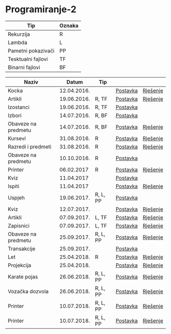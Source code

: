 # Programiranje-2


| Tip | Oznaka |
| ------------------ | --- |
| Rekurzija          | R   |
| Lambda             | L   |
| Pametni pokazivači | PP  |
| Tesktualni fajlovi | TF  |
| Binarni fajlovi    | BF  |


| Naziv | Datum | Tip |  |  |
| --- | --- | --- | --- | --- |
| Kocka | 12.04.2016. | | [Postavka](https://github.com/FITCommunity/Programiranje-2/blob/master/Ispiti/2016-04-12/Kocka%20-%20Postavka.txt) | [Rješenje](https://github.com/FITCommunity/Programiranje-2/blob/master/Ispiti/2016-04-12/Kocka%20-%20Rjesenje.cpp)|
| Artikli  | 19.06.2016. | R, TF | [Postavka](https://github.com/FITCommunity/Programiranje-2/blob/master/Ispiti/2016-06-19/Artlikli%20-%20Postavka.txt) | [Rješenje](https://github.com/FITCommunity/Programiranje-2/blob/master/Ispiti/2016-06-19/Artikli%20-%20Rjesenje.cpp) |
| Izostanci | 19.06.2016. | R, TF | [Postavka](https://github.com/FITCommunity/Programiranje-2/blob/master/Ispiti/2016-06-19/Izostanci%20-%20Postavka.txt) ||
| Izbori | 14.07.2016. | R, BF | [Postavka](https://github.com/FITCommunity/Programiranje-2/blob/master/Ispiti/2016-07-14/Izbori%20-%20Postavka.txt)||
| Obaveze na predmetu | 14.07.2016. | R, BF | [Postavka](https://github.com/FITCommunity/Programiranje-2/blob/master/Ispiti/2016-07-14/Obaveze%20na%20predmetu%20-%20Postavka.txt) | [Rješenje](https://github.com/FITCommunity/Programiranje-2/blob/master/Ispiti/2016-07-14/Obaveze%20na%20predmetu%20-%20Rjesenje.cpp)|
| Kursevi | 31.08.2016. | R | [Postavka](https://github.com/FITCommunity/Programiranje-2/blob/master/Ispiti/2016-08-31/Kursevi%20-%20Postavka.txt) | [Rješenje](https://github.com/FITCommunity/Programiranje-2/blob/master/Ispiti/2016-08-31/Kursevi%20-%20Rjesenje.cpp) |
| Razredi i predmeti | 31.08.2016. | R | [Postavka](https://github.com/FITCommunity/Programiranje-2/blob/master/Ispiti/2016-08-31/Razredi%20i%20predmeti%20-%20Postavka.txt) | [Rješenje](https://github.com/FITCommunity/Programiranje-2/blob/master/Ispiti/2016-08-31/Razredi%20i%20predmeti%20-%20Rjesenje.cpp) |
| Obaveze na predmetu | 10.10.2016. | R | [Postavka](https://github.com/FITCommunity/Programiranje-2/blob/master/Ispiti/2016-10-10/Obaveze%20na%20predmetu%20-%20Postavka.txt) | |
| Printer | 06.02.2017 | R | [Postavka](https://github.com/FITCommunity/Programiranje-2/blob/master/Ispiti/2017-02-06/Printer%20-%20Postavka.txt) | [Rješenje](https://github.com/FITCommunity/Programiranje-2/blob/master/Ispiti/2017-02-06/Printer%20-%20Rjesenje.cpp)|
| Kviz | 11.04.2017 | | [Postavka](https://github.com/FITCommunity/Programiranje-2/blob/master/Ispiti/2017-04-11/Kviz%20-%20Postavka.txt) | |
| Ispiti | 11.04.2017 | | [Postavka](https://github.com/FITCommunity/Programiranje-2/blob/master/Ispiti/2017-04-11/Ispiti%20-%20Postavka.txt) | [Rješenje](https://github.com/FITCommunity/Programiranje-2/blob/master/Ispiti/2017-04-11/Ispiti%20-%20Rjesenje.cpp) |
| Uspjeh | 19.06.2017. | R, L, PP | [Postavka](https://github.com/FITCommunity/Programiranje-2/blob/master/Ispiti/2017-06-19/Uspjeh%20-%20Postavka.txt)| |
| Kviz | 12.07.2017. | | [Postavka](https://github.com/FITCommunity/Programiranje-2/blob/master/Ispiti/2017-07-12/Kviz%20-%20Postavka.txt) | [Rješenje](https://github.com/FITCommunity/Programiranje-2/blob/master/Ispiti/2017-07-12/Kviz%20-%20Rjesenje.cpp) |
| Artikli | 07.09.2017. | L, TF | [Postavka](https://github.com/FITCommunity/Programiranje-2/blob/master/Ispiti/2017-09-07/Artikli%20-%20Postavka.txt) | [Rješenje](https://github.com/FITCommunity/Programiranje-2/blob/master/Ispiti/2017-09-07/Artikli%20-%20Rjesenje.cpp)|
| Zapisnici | 07.09.2017. | L, TF | [Postavka](https://github.com/FITCommunity/Programiranje-2/blob/master/Ispiti/2017-09-07/Zapisnici%20-%20Postavka.txt) | [Rješenje](https://github.com/FITCommunity/Programiranje-2/blob/master/Ispiti/2017-09-07/Zapisnici%20-%20Rjesenje.cpp) |
| Obaveze na predmetu | 25.09.2017. | R, L, PP | [Postavka](https://github.com/FITCommunity/Programiranje-2/blob/master/Ispiti/2017-09-25/Obaveze%20na%20predmetu%20-%20Postavka.txt) | [Rješenje](https://github.com/FITCommunity/Programiranje-2/blob/master/Ispiti/2017-09-25/Obaveze%20na%20predmetu%20-%20Rjesenje.cpp) |
| Transakcije | 25.09.2017. | | [Postavka](https://github.com/FITCommunity/Programiranje-2/blob/master/Ispiti/2017-09-25/Transakcije%20-%20Postavka.txt) | |
| Let | 25.04.2018. | R | [Postavka](https://github.com/FITCommunity/Programiranje-2/blob/master/Ispiti/2018-04-25/Let%20-%20Postavka.txt) | [Rješenje](https://github.com/FITCommunity/Programiranje-2/blob/master/Ispiti/2018-04-25/Let%20-%20Rjesenje.cpp)|
| Projekcija | 25.04.2018. | | [Postavka](https://github.com/FITCommunity/Programiranje-2/blob/master/Ispiti/2018-04-25/Projekcija%20-%20Postavka.txt) | [Rješenje](https://github.com/FITCommunity/Programiranje-2/blob/master/Ispiti/2018-04-25/Projekcija%20-%20Rjesenje.cpp)|
| Karate pojas | 26.06.2018. | R, L, PP | [Postavka](https://github.com/FITCommunity/Programiranje-2/blob/master/Ispiti/2018-06-26/Karate%20pojas%20-%20Postavka.txt) | [Rješenje](https://github.com/FITCommunity/Programiranje-2/blob/master/Ispiti/2018-06-26/Karate%20pojas%20-%20Rjesenje.cpp) |
| Vozačka dozvola | 26.06.2018. | R, L, PP | [Postavka](https://github.com/FITCommunity/Programiranje-2/blob/master/Ispiti/2018-06-26/Vozacka%20dozvola%20-%20Postavka.txt) | [Rješenje](https://github.com/FITCommunity/Programiranje-2/blob/master/Ispiti/2018-06-26/Vozacka%20dozvola%20-%20Rjesenje.cpp) |
| Printer | 10.07.2018. | R, L, PP | [Postavka](https://github.com/FITCommunity/Programiranje-2/blob/master/Ispiti/2018-07-10/Printer%20A%20-%20Postavka.txt) | [Rješenje](https://github.com/FITCommunity/Programiranje-2/blob/master/Ispiti/2018-07-10/Printer%20A%20-%20Rjesenje.cpp)|
| Printer | 10.07.2018. | R, L, PP | [Postavka](https://github.com/FITCommunity/Programiranje-2/blob/master/Ispiti/2018-07-10/Printer%20B%20-%20Postavka.txt) | [Rješenje](https://github.com/FITCommunity/Programiranje-2/blob/master/Ispiti/2018-07-10/Printer%20B%20-%20Rjesenje.cpp) |
